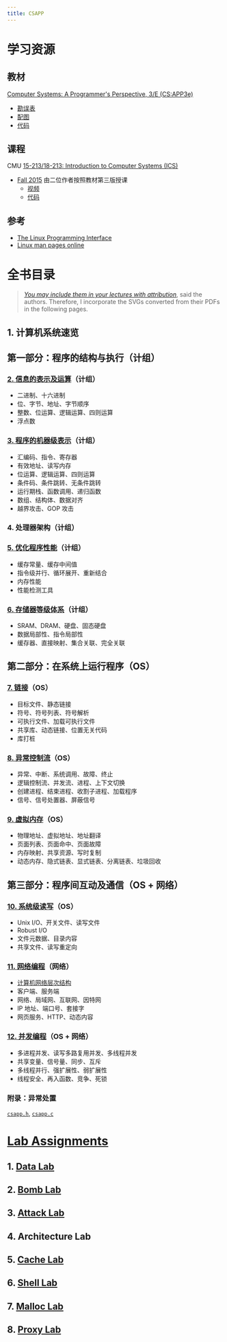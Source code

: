 ```yaml
---
title: CSAPP
---
```


# 学习资源

## 教材

[Computer Systems: A Programmer's Perspective, 3/E (CS:APP3e)](https://csapp.cs.cmu.edu/3e/home.html)

- [勘误表](https://csapp.cs.cmu.edu/3e/errata.html)
- [配图](https://csapp.cs.cmu.edu/3e/figures.html)
- [代码](http://csapp.cs.cmu.edu/3e/code.tar)

## 课程

CMU [15-213/18-213: Introduction to Computer Systems (ICS)](https://www.cs.cmu.edu/~213/)

- [Fall 2015](https://www.cs.cmu.edu/afs/cs/academic/class/15213-f15/www/) 由二位作者按照教材第三版授课
  - [视频](https://scs.hosted.panopto.com/Panopto/Pages/Sessions/List.aspx#folderID=%22b96d90ae-9871-4fae-91e2-b1627b43e25e%22)
  - [代码](http://www.cs.cmu.edu/afs/cs/academic/class/15213-f15/www/code.tar)

## 参考

- [The Linux Programming Interface](https://man7.org/tlpi/index.html)
- [Linux man pages online](https://man7.org/linux/man-pages/dir_all_alphabetic.html)

# 全书目录

> [*You may include them in your lectures with attribution*](https://csapp.cs.cmu.edu/3e/figures.html), said the authors.
> Therefore, I incorporate the SVGs converted from their PDFs in the following pages.

## 1. 计算机系统速览

## 第一部分：程序的结构与执行（计组）

### [2. 信息的表示及运算](./csapp/2_bits_bytes_ints_floats.md)（计组）

- 二进制、十六进制
- 位、字节、地址、字节顺序
- 整数、位运算、逻辑运算、四则运算
- 浮点数

### [3. 程序的机器级表示](./csapp/3_machine_level_programming.md)（计组）

- 汇编码、指令、寄存器
- 有效地址、读写内存
- 位运算、逻辑运算、四则运算
- 条件码、条件跳转、无条件跳转
- 运行期栈、函数调用、递归函数
- 数组、结构体、数据对齐
- 越界攻击、GOP 攻击

### 4. 处理器架构（计组）

### [5. 优化程序性能](./csapp/5_optimizing_performance.md)（计组）

- 缓存常量、缓存中间值
- 指令级并行、循环展开、重新结合
- 内存性能
- 性能检测工具

### [6. 存储器等级体系](./csapp/6_memory_hierarchy.md)（计组）

- SRAM、DRAM、硬盘、固态硬盘
- 数据局部性、指令局部性
- 缓存器、直接映射、集合关联、完全关联

## 第二部分：在系统上运行程序（OS）

### [7. 链接](./csapp/7_linking.md)（OS）

- 目标文件、静态链接
- 符号、符号列表、符号解析
- 可执行文件、加载可执行文件
- 共享库、动态链接、位置无关代码
- 库打桩

### [8. 异常控制流](./csapp/8_exceptional_control_flow.md)（OS）

- 异常、中断、系统调用、故障、终止
- 逻辑控制流、并发流、进程、上下文切换
- 创建进程、结束进程、收割子进程、加载程序
- 信号、信号处置器、屏蔽信号

### [9. 虚拟内存](./csapp/9_virtual_memory.md)（OS）

- 物理地址、虚拟地址、地址翻译
- 页面列表、页面命中、页面故障
- 内存映射、共享资源、写时复制
- 动态内存、隐式链表、显式链表、分离链表、垃圾回收

## 第三部分：程序间互动及通信（OS + 网络）

### [10. 系统级读写](./csapp/10_system_level_io.md)（OS）

- Unix I/O、开关文件、读写文件
- Robust I/O
- 文件元数据、目录内容
- 共享文件、读写重定向

### [11. 网络编程](./csapp/11_network_programming.md)（网络）

- [计算机网络层次结构](./csapp/network_hierarchy.md)
- 客户端、服务端
- 网络、局域网、互联网、因特网
- IP 地址、端口号、套接字
- 网页服务、HTTP、动态内容

### [12. 并发编程](./csapp/12_concurrent_programming.md)（OS + 网络）

- 多进程并发、读写多路复用并发、多线程并发
- 共享变量、信号量、同步、互斥
- 多线程并行、强扩展性、弱扩展性
- 线程安全、再入函数、竞争、死锁

### 附录：异常处置
[`csapp.h`](http://csapp.cs.cmu.edu/3e/ics3/code/include/csapp.h), [`csapp.c`](http://csapp.cs.cmu.edu/3e/ics3/code/src/csapp.c)

# [Lab Assignments](https://csapp.cs.cmu.edu/3e/labs.html)

## 1. [Data Lab](./csapp/labs/data.md)
## 2. [Bomb Lab](./csapp/labs/bomb.md)
## 3. [Attack Lab](./csapp/labs/attack.md)
## 4. Architecture Lab
## 5. [Cache Lab](./csapp/labs/cache.md)
## 6. [Shell Lab](./csapp/labs/shell.md)
## 7. [Malloc Lab](./csapp/labs/malloc.md)
## 8. [Proxy Lab](./csapp/labs/proxy.md)

